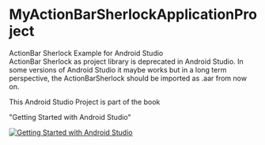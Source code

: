 MyActionBarSherlockApplicationProject
=====================================

ActionBar Sherlock Example for Android Studio  
ActionBar Sherlock as project library is deprecated in Android Studio. In some versions of Android Studio it maybe works but in a long term perspective, the ActionBarSherlock should be imported as .aar from now on.

This Android Studio Project is part of the book


"Getting Started with Android Studio" 

[![Getting Started with Android Studio](https://lh4.googleusercontent.com/eGPIj_C-w8ldGLx3iTq7DqQ3Iqyo-NJHtbKnEQV2uiM=w162-h207-p-no)](http://www.amazon.com/dp/B00IJZECK2//)  

